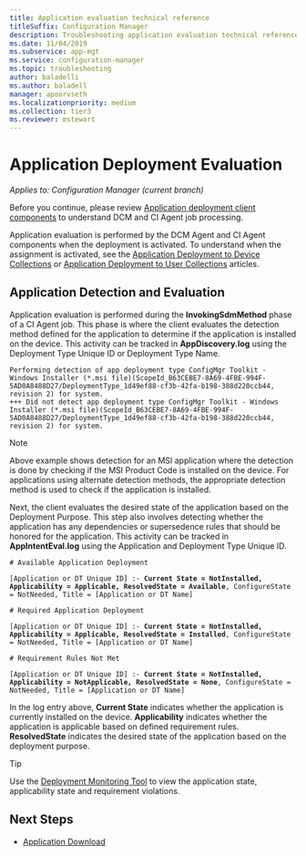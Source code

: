 ```yaml
---
title: Application evaluation technical reference
titleSuffix: Configuration Manager
description: Troubleshooting application evaluation technical reference for Configuration Manager.
ms.date: 11/04/2019
ms.subservice: app-mgt
ms.service: configuration-manager
ms.topic: troubleshooting
author: baladelli
ms.author: baladell
manager: apoorvseth
ms.localizationpriority: medium
ms.collection: tier3
ms.reviewer: mstewart
---
```


# Application Deployment Evaluation

*Applies to: Configuration Manager (current branch)*

Before you continue, please review [Application deployment client components](client-components-technical-reference.md) to understand DCM and CI Agent job processing.

Application evaluation is performed by the DCM Agent and CI Agent components when the deployment is activated. To understand when the assignment is activated, see the [Application Deployment to Device Collections](device-deployment-technical-reference.md) or [Application Deployment to User Collections](user-deployment-technical-reference.md) articles.

## Application Detection and Evaluation

Application evaluation is performed during the **InvokingSdmMethod** phase of a CI Agent job. This phase is where the client evaluates the detection method defined for the application to determine if the application is installed on the device. This activity can be tracked in **AppDiscovery.log** using the Deployment Type Unique ID or Deployment Type Name.

```text
Performing detection of app deployment type ConfigMgr Toolkit - Windows Installer (*.msi file)(ScopeId_B63CEBE7-8A69-4FBE-994F-5AD0A8488D27/DeploymentType_1d49ef88-cf3b-42fa-b198-388d220ccb44, revision 2) for system.
+++ Did not detect app deployment type ConfigMgr Toolkit - Windows Installer (*.msi file)(ScopeId_B63CEBE7-8A69-4FBE-994F-5AD0A8488D27/DeploymentType_1d49ef88-cf3b-42fa-b198-388d220ccb44, revision 2) for system.
```

> [!NOTE]
> Above example shows detection for an MSI application where the detection is done by checking if the MSI Product Code is installed on the device. For applications using alternate detection methods, the appropriate detection method is used to check if the application is installed.

Next, the client evaluates the desired state of the application based on the Deployment Purpose. This step also involves detecting whether the application has any dependencies or supersedence rules that should be honored for the application. This activity can be tracked in **AppIntentEval.log** using the Application and Deployment Type Unique ID.

<pre><code class="lang-text"># Available Application Deployment

[Application or DT Unique ID] :- <b>Current State = NotInstalled, Applicability = Applicable, ResolvedState = Available</b>, ConfigureState = NotNeeded, Title = [Application or DT Name]

# Required Application Deployment

[Application or DT Unique ID] :- <b>Current State = NotInstalled, Applicability = Applicable, ResolvedState = Installed</b>, ConfigureState = NotNeeded, Title = [Application or DT Name]

# Requirement Rules Not Met

[Application or DT Unique ID] :- <b>Current State = NotInstalled, Applicability = NotApplicable, ResolvedState = None</b>, ConfigureState = NotNeeded, Title = [Application or DT Name]
</code></pre>

In the log entry above, **Current State** indicates whether the application is currently installed on the device. **Applicability** indicates whether the application is applicable based on defined requirement rules. **ResolvedState** indicates the desired state of the application based on the deployment purpose.

> [!TIP]
> Use the [Deployment Monitoring Tool](../../core/support/deployment-monitoring-tool.md) to view the application state, applicability state and requirement violations.

## Next Steps

- [Application Download](deployment-download-technical-reference.md)
